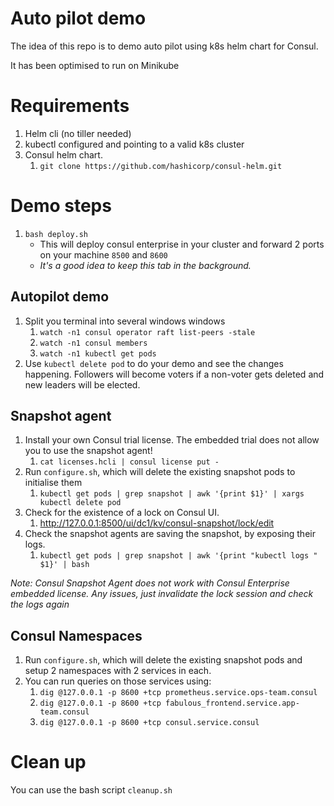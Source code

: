 # Auto pilot demo
The idea of this repo is to demo auto pilot using k8s helm chart for Consul.

It has been optimised to run on Minikube

# Requirements
1. Helm cli (no tiller needed)
2. kubectl configured and pointing to a valid k8s cluster
3. Consul helm chart.
   1. `git clone https://github.com/hashicorp/consul-helm.git`

# Demo steps
1. `bash deploy.sh`
   * This will deploy consul enterprise in your cluster and forward 2 ports on your machine `8500` and `8600`
   * *It's a good idea to keep this tab in the background.*

## Autopilot demo
1. Split you terminal into several windows windows
   1. `watch -n1 consul operator raft list-peers -stale`
   2. `watch -n1 consul members`
   3. `watch -n1 kubectl get pods`
2. Use `kubectl delete pod` to do your demo and see the changes happening. Followers will become voters if a non-voter gets deleted and new leaders will be elected.

## Snapshot agent

1. Install your own Consul trial license. The embedded trial does not allow you to use the snapshot agent!
   1. `cat licenses.hcli | consul license put -`
2. Run `configure.sh`, which will delete the existing snapshot pods to initialise them
   1. `kubectl get pods | grep snapshot | awk '{print $1}' | xargs kubectl delete pod`
3. Check for the existence of a lock on Consul UI.
   1. http://127.0.0.1:8500/ui/dc1/kv/consul-snapshot/lock/edit
4. Check the snapshot agents are saving the snapshot, by exposing their logs.
   1. `kubectl get pods | grep snapshot | awk '{print "kubectl logs " $1}' | bash`

*Note: Consul Snapshot Agent does not work with Consul Enterprise embedded license.*
*Any issues, just invalidate the lock session and check the logs again*

## Consul Namespaces

1. Run `configure.sh`, which will delete the existing snapshot pods and setup 2 namespaces with 2 services in each.
2. You can run queries on those services using:
   1. `dig @127.0.0.1 -p 8600 +tcp prometheus.service.ops-team.consul`
   2. `dig @127.0.0.1 -p 8600 +tcp fabulous_frontend.service.app-team.consul`
   3. `dig @127.0.0.1 -p 8600 +tcp consul.service.consul`

# Clean up

You can use the bash script `cleanup.sh`
